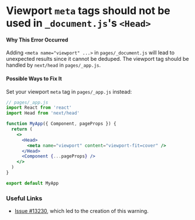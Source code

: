# Viewport `meta` tags should not be used in `_document.js`'s `<Head>`

#### Why This Error Occurred

Adding `<meta name="viewport" ...>` in `pages/_document.js` will lead to unexpected results since it cannot be deduped.
The viewport tag should be handled by `next/head` in `pages/_app.js`.

#### Possible Ways to Fix It

Set your viewport `meta` tag in `pages/_app.js` instead:

```jsx
// pages/_app.js
import React from 'react'
import Head from 'next/head'

function MyApp({ Component, pageProps }) {
  return (
    <>
      <Head>
        <meta name="viewport" content="viewport-fit=cover" />
      </Head>
      <Component {...pageProps} />
    </>
  )
}

export default MyApp
```

### Useful Links

- [Issue #13230](https://github.com/zeit/next.js/issues/13230), which led to the creation of this warning.

